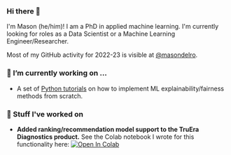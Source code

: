 ### Hi there 👋

I'm Mason (he/him)! I am a PhD in applied machine learning. I'm currently looking for roles as a Data Scientist or a Machine Learning Engineer/Researcher.

Most of my GitHub activity for 2022-23 is visible at [@masondelro](https://github.com/masondelro).

### 🔭 I’m currently working on ...

- A set of [Python tutorials](https://github.com/mdelrosa/ml-explainability-fairness) on how to implement ML explainability/fairness methods from scratch.

### 👀 Stuff I've worked on

- **Added ranking/recommendation model support to the TruEra Diagnostics product.** See the Colab notebook I wrote for this functionality here: [![Open In Colab](https://colab.research.google.com/assets/colab-badge.svg)](https://colab.research.google.com/github/truera/truera-examples/blob/release/prod/starter-examples/starter-ranking.ipynb)

<!--
**mdelrosa/mdelrosa** is a ✨ _special_ ✨ repository because its `README.md` (this file) appears on your GitHub profile.

Here are some ideas to get you started:

- 🔭 I’m currently working on ...
- 🌱 I’m currently learning ...
- 👯 I’m looking to collaborate on ...
- 🤔 I’m looking for help with ...
- 💬 Ask me about ...
- 📫 How to reach me: ...
- 😄 Pronouns: ...
- ⚡ Fun fact: ...
-->
